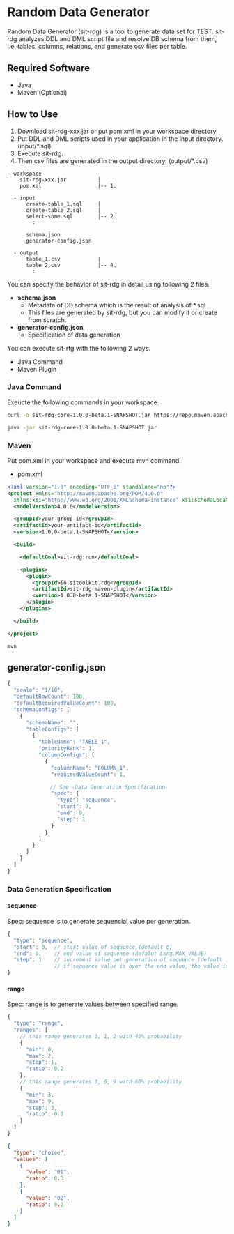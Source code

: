# Random Data Generator

Random Data Generator (sit-rdg) is a tool to generate data set for TEST.
sit-rdg analyzes DDL and DML script file and resolve DB schema from them, i.e. tables, columns, relations, and generate csv files per table.


## Required Software

* Java
* Maven (Optional)


## How to Use

1. Download sit-rdg-xxx.jar or put pom.xml in your workspace directory.
2. Put DDL and DML scripts used in your application in the input directory. (input/*.sql)
3. Execute sit-rdg.
4. Then csv files are generated in the output directory. (output/*.csv)

```
- workspace
    sit-rdg-xxx.jar          |
    pom.xml                  |-- 1.

  - input
      create-table_1.sql     |
      create-table_2.sql     |
      select-some.sql        |-- 2.
        :

      schema.json  
      generator-config.json

  - output
      table_1.csv            |
      table_2.csv            |-- 4.
        :
```

You can specify the behavior of sit-rdg in detail using following 2 files.

* **schema.json**
  * Metadata of DB schema which is the result of analysis of *.sql
  * This files are generated by sit-rdg, but you can modify it or create from scratch. 
* **generator-config.json**
  * Specification of data generation


You can execute sit-rtg with the following 2 ways.

* Java Command
* Maven Plugin

### Java Command

Exeucte the following commands in your workspace.

```bash
curl -o sit-rdg-core-1.0.0-beta.1-SNAPSHOT.jar https://repo.maven.apache.org/maven2/io/sitoolkit/rdg/sit-rdg-core/1.0.0-beta.1-SNAPSHOT/sit-rdg-core-1.0.0-beta.1-SNAPSHOT.jar

java -jar sit-rdg-core-1.0.0-beta.1-SNAPSHOT.jar
```


### Maven

Put pom.xml in your workspace and execute mvn command.

* pom.xml

```xml
<?xml version="1.0" encoding="UTF-8" standalone="no"?>
<project xmlns="http://maven.apache.org/POM/4.0.0" 
  xmlns:xsi="http://www.w3.org/2001/XMLSchema-instance" xsi:schemaLocation="http://maven.apache.org/POM/4.0.0 http://maven.apache.org/xsd/maven-4.0.0.xsd">
  <modelVersion>4.0.0</modelVersion>

  <groupId>your-group-id</groupId>
  <artifactId>your-artifact-id</artifactId>
  <version>1.0.0-beta.1-SNAPSHOT</version>

  <build>

    <defaultGoal>sit-rdg:run</defaultGoal>

    <plugins>
      <plugin>
        <groupId>io.sitoolkit.rdg</groupId>
        <artifactId>sit-rdg-maven-plugin</artifactId>
        <version>1.0.0-beta.1-SNAPSHOT</version>
      </plugin>
    </plugins>

  </build>

</project>
```

```
mvn
```

## generator-config.json



```js
{
  "scale": "1/10",
  "defaultRowCount": 100,
  "defaultRequiredValueCount": 100,
  "schemaConfigs": [
    {
      "schemaName": "",
      "tableConfigs": [
        {
          "tableName": "TABLE_1",
          "priorityRank": 1,
          "columnConfigs": [
            {
              "columnName": "COLUMN_1",
              "requiredValueCount": 1,

            　// See -Data Generation Specification-
              "spec": {
                "type": "sequence",
                "start": 0,
                "end": 9,
                "step": 1
              } 
            }
          ]
        }
      ]
    }
  ]
}
```

### Data Generation Specification


#### sequence

Spec: sequence is to generate sequencial value per generation.

```js
{
  "type": "sequence",
  "start": 0,  // start value of sequence (default 0)
  "end": 9,    // end value of sequence (defalut Long.MAX_VALUE)
  "step": 1    // increment value per generation of sequence (default 1)
               // if sequence value is over the end value, the value is reset to start
}
```

#### range

Spec: range is to generate values between specified range.

```js
{
  "type": "range",
  "ranges": [
    // this range generates 0, 1, 2 with 40% probability
    {
      "min": 0,
      "max": 2,
      "step": 1,
      "ratio": 0.2
    },
    // this range generates 3, 6, 9 with 60% probability
    {
      "min": 3,
      "max": 9,
      "step": 3,
      "ratio": 0.3
    }
  ]
}
```

```json
{
  "type": "choice",
  "values": [
    {
      "value": "01",
      "ratio": 0.3
    },
    {
      "value": "02",
      "ratio": 0.2
    }
  ]
}
```
